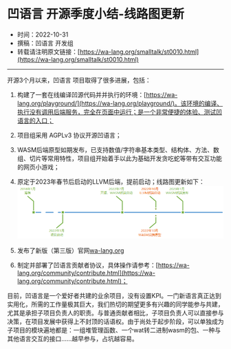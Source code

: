 # 凹语言 开源季度小结-线路图更新

- 时间：2022-10-31
- 撰稿：凹语言 开发组
- 转载请注明原文链接：[https://wa-lang.org/smalltalk/st0010.html](https://wa-lang.org/smalltalk/st0010.html)

---

开源3个月以来，凹语言 项目取得了很多进展，包括：

1. 构建了一套在线编译凹源代码并并执行的环境：[https://wa-lang.org/playground/](https://wa-lang.org/playground/)。该环境的编译、执行没有调用后端服务，完全在页面中运行；是一个非常便捷的体验、测试凹语言的入口；

1. 项目组采用 AGPLv3 协议开源凹语言；

1. WASM后端原型如期发布，已支持数值/字符串基本类型、结构体、方法、数组、切片等常用特性，项目组开始着手以此为基础开发贪吃蛇等带有交互功能的网页小游戏；

1. 原定于2023年春节后启动的LLVM后端，提前启动；线路图更新如下：
![](/st0010-01.png)

1. 发布了新版（第三版）官网[wa-lang.org](https://wa-lang.org)

1. 制定并部署了凹语言贡献者协议，具体操作请参考：[https://wa-lang.org/community/contribute.html](https://wa-lang.org/community/contribute.html)；

目前，凹语言是一个爱好者共建的业余项目，没有设置KPI。一门新语言真正达到实用化，所需的工作量极其巨大，我们热切的期望更多有兴趣的同学能参与共建，尤其是承担子项目负责人的职责。与普通贡献者相比，子项目负责人可以直接参与决策，在项目发展中获得上不封顶的话语权。由于尚处于起步阶段，可以单独成为子项目的模块遍地都是：一组堆管理函数、一个wat转二进制wasm的包、一种与其他语言交互的接口……越早参与，占坑越容易。
